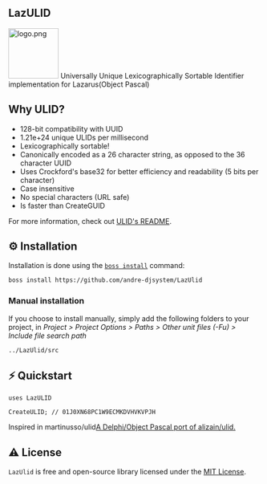 ## LazULID
<img alt="logo.png" src="https://github.com/ulid/spec/blob/master/logo.png?raw=true" heigth="200" width="100">
Universally Unique Lexicographically Sortable Identifier implementation for Lazarus(Object Pascal)

## Why ULID?

* 128-bit compatibility with UUID
* 1.21e+24 unique ULIDs per millisecond
* Lexicographically sortable!
* Canonically encoded as a 26 character string, as opposed to the 36 character UUID
* Uses Crockford's base32 for better efficiency and readability (5 bits per character)
* Case insensitive
* No special characters (URL safe)
* Is faster than CreateGUID

For more information, check out [ULID's README](https://github.com/ulid/spec/raw/master/README.md).

## ⚙️ Installation
Installation is done using the [`boss install`](https://github.com/HashLoad/boss) command:

``` sh
boss install https://github.com/andre-djsystem/LazUlid
```

### Manual installation
If you choose to install manually, simply add the following folders to your project, in *Project > Project Options > Paths > Other unit files (-Fu) > Include file search path*
```
../LazUlid/src
```

## ⚡️ Quickstart

`uses LazULID`

```Lazarus
CreateULID; // 01J0XN68PC1W9ECMKDVHVKVPJH
```
Inspired in martinusso/ulid[A Delphi/Object Pascal port of alizain/ulid.](https://github.com/martinusso/ulid)

## ⚠️ License
`LazUlid` is free and open-source library licensed under the [MIT License](https://github.com/andre-djsystem/LazJWT/blob/main/LICENSE).
